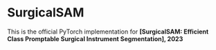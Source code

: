 # SurgicalSAM

This is the official PyTorch implementation for **[SurgicalSAM: Efficient Class Promptable Surgical Instrument Segmentation], 2023**
